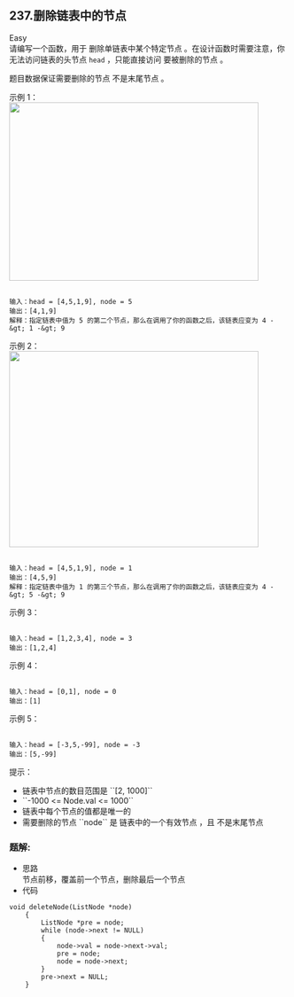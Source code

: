 ## 237.删除链表中的节点
Easy  
请编写一个函数，用于 删除单链表中某个特定节点 。在设计函数时需要注意，你无法访问链表的头节点 ``head`` ，只能直接访问 要被删除的节点 。

题目数据保证需要删除的节点 不是末尾节点 。

 

示例 1：
<img alt="" src="https://assets.leetcode.com/uploads/2020/09/01/node1.jpg" style="width: 450px; height: 322px;" />
```

输入：head = [4,5,1,9], node = 5
输出：[4,1,9]
解释：指定链表中值为 5 的第二个节点，那么在调用了你的函数之后，该链表应变为 4 -&gt; 1 -&gt; 9
```

示例 2：
<img alt="" src="https://assets.leetcode.com/uploads/2020/09/01/node2.jpg" style="width: 450px; height: 354px;" />
```

输入：head = [4,5,1,9], node = 1
输出：[4,5,9]
解释：指定链表中值为 1 的第三个节点，那么在调用了你的函数之后，该链表应变为 4 -&gt; 5 -&gt; 9
```

示例 3：

```

输入：head = [1,2,3,4], node = 3
输出：[1,2,4]
```

示例 4：

```

输入：head = [0,1], node = 0
输出：[1]
```

示例 5：

```

输入：head = [-3,5,-99], node = -3
输出：[5,-99]
```

 

提示：

<ul>
	<li>链表中节点的数目范围是 ``[2, 1000]``</li>
	<li>``-1000 &lt;= Node.val &lt;= 1000``</li>
	<li>链表中每个节点的值都是唯一的</li>
	<li>需要删除的节点 ``node`` 是 链表中的一个有效节点 ，且 不是末尾节点</li>
</ul>

### 题解:  
* 思路  
节点前移，覆盖前一个节点，删除最后一个节点
* 代码  
```  
void deleteNode(ListNode *node)
    {
        ListNode *pre = node;
        while (node->next != NULL)
        {
            node->val = node->next->val;
            pre = node;
            node = node->next;
        }
        pre->next = NULL;
    }
```
